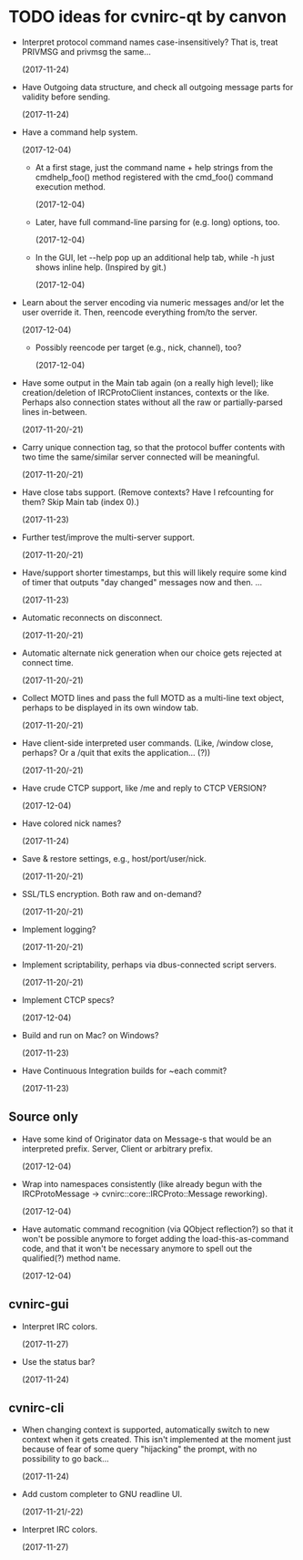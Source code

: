 TODO ideas for cvnirc-qt by canvon
==================================

 * Interpret protocol command names case-insensitively? That is,
   treat PRIVMSG and privmsg the same...

   (2017-11-24)

 * Have Outgoing data structure, and check all outgoing message parts
   for validity before sending.

   (2017-11-24)

 * Have a command help system.

   (2017-12-04)

    * At a first stage, just the command name + help strings
      from the cmdhelp_foo() method registered with the cmd_foo()
      command execution method.

      (2017-12-04)

    * Later, have full command-line parsing for (e.g. long) options, too.

      (2017-12-04)

    * In the GUI, let --help pop up an additional help tab, while -h
      just shows inline help. (Inspired by git.)

      (2017-12-04)

 * Learn about the server encoding via numeric messages and/or let the user
   override it. Then, reencode everything from/to the server.

   (2017-12-04)

    * Possibly reencode per target (e.g., nick, channel), too?

      (2017-12-04)

 * Have some output in the Main tab again (on a really high level); like
   creation/deletion of IRCProtoClient instances, contexts or the like.
   Perhaps also connection states without all the raw or partially-parsed
   lines in-between.

   (2017-11-20/-21)

 * Carry unique connection tag, so that the protocol buffer contents
   with two time the same/similar server connected will be meaningful.

   (2017-11-20/-21)

 * Have close tabs support. (Remove contexts? Have I refcounting for them?
   Skip Main tab (index 0).)

   (2017-11-23)

 * Further test/improve the multi-server support.

   (2017-11-20/-21)

 * Have/support shorter timestamps, but this will likely require
   some kind of timer that outputs "day changed" messages now and then. ...

   (2017-11-23)

 * Automatic reconnects on disconnect.

   (2017-11-20/-21)
 
 * Automatic alternate nick generation when our choice gets rejected
   at connect time.

   (2017-11-20/-21)

 * Collect MOTD lines and pass the full MOTD as a multi-line text object,
   perhaps to be displayed in its own window tab.

   (2017-11-20/-21)

 * Have client-side interpreted user commands. (Like, /window close,
   perhaps? Or a /quit that exits the application... (?))

   (2017-11-20/-21)

 * Have crude CTCP support, like /me and reply to CTCP VERSION?

   (2017-12-04)

 * Have colored nick names?

   (2017-11-24)

 * Save & restore settings, e.g., host/port/user/nick.

   (2017-11-20/-21)

 * SSL/TLS encryption. Both raw and on-demand?

   (2017-11-20/-21)

 * Implement logging?

   (2017-11-20/-21)

 * Implement scriptability, perhaps via dbus-connected script servers.

   (2017-11-20/-21)

 * Implement CTCP specs?

   (2017-12-04)

 * Build and run on Mac? on Windows?

   (2017-11-23)

 * Have Continuous Integration builds for ~each commit?

   (2017-11-23)


Source only
-----------

 * Have some kind of Originator data on Message-s that would be
   an interpreted prefix. Server, Client or arbitrary prefix.

   (2017-12-04)

 * Wrap into namespaces consistently (like already begun with the
   IRCProtoMessage -> cvnirc::core::IRCProto::Message reworking).

   (2017-12-04)

 * Have automatic command recognition (via QObject reflection?)
   so that it won't be possible anymore to forget adding the
   load-this-as-command code, and that it won't be necessary
   anymore to spell out the qualified(?) method name.

   (2017-12-04)


cvnirc-gui
----------

 * Interpret IRC colors.

   (2017-11-27)

 * Use the status bar?

   (2017-11-24)


cvnirc-cli
----------

 * When changing context is supported, automatically switch to new context
   when it gets created. This isn't implemented at the moment just because
   of fear of some query "hijacking" the prompt, with no possibility
   to go back...

   (2017-11-24)

 * Add custom completer to GNU readline UI.

   (2017-11-21/-22)

 * Interpret IRC colors.

   (2017-11-27)


